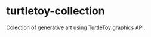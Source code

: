 # turtletoy-collection
Colection of generative art using [TurtleToy](https://turtletoy.net/) graphics API. 
